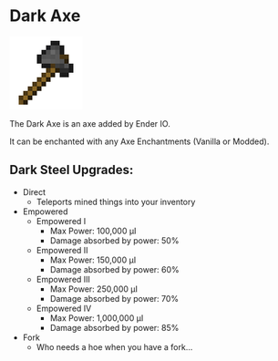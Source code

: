 # Dark Axe
![](renders/dark_steel_axe.png)

The Dark Axe is an axe added by Ender IO.

It can be enchanted with any Axe Enchantments (Vanilla or Modded).

## Dark Steel Upgrades:

* Direct 
  - Teleports mined things into your inventory
* Empowered
  - Empowered I
    * Max Power: 100,000 µI
    * Damage absorbed by power: 50%
  - Empowered II
    * Max Power: 150,000 µI
    * Damage absorbed by power: 60%
  - Empowered III
    * Max Power: 250,000 µI
    * Damage absorbed by power: 70%
  - Empowered IV
    * Max Power: 1,000,000 µI
    * Damage absorbed by power: 85%
* Fork
  - Who needs a hoe when you have a fork...
